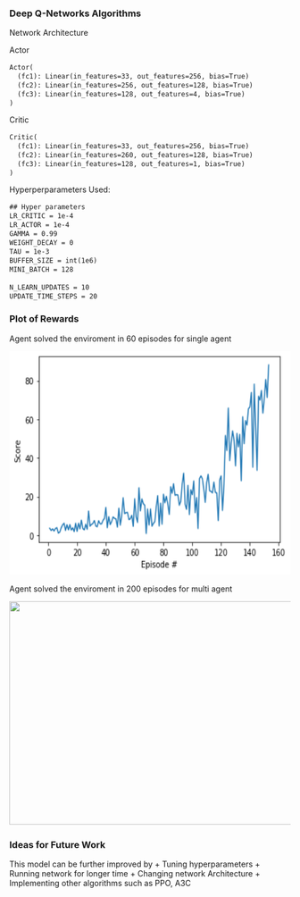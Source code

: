 
### Deep Q-Networks Algorithms

Network Architecture

Actor
```
Actor(
  (fc1): Linear(in_features=33, out_features=256, bias=True)
  (fc2): Linear(in_features=256, out_features=128, bias=True)
  (fc3): Linear(in_features=128, out_features=4, bias=True)
)
```

Critic

```
Critic(
  (fc1): Linear(in_features=33, out_features=256, bias=True)
  (fc2): Linear(in_features=260, out_features=128, bias=True)
  (fc3): Linear(in_features=128, out_features=1, bias=True)
)
```

Hyperperparameters Used:

```
## Hyper parameters
LR_CRITIC = 1e-4 
LR_ACTOR = 1e-4 
GAMMA = 0.99 
WEIGHT_DECAY = 0 
TAU = 1e-3 
BUFFER_SIZE = int(1e6) 
MINI_BATCH = 128 

N_LEARN_UPDATES = 10         
UPDATE_TIME_STEPS = 20 
```

### Plot of Rewards

Agent solved the enviroment in 60 episodes for single agent

<img src="https://github.com/kiran74-ds/RL_with_unity_ML_agents/blob/master/Continous_control/images/continous_control_single_agent.png" width=600, height=400>


Agent solved the enviroment in 200 episodes for multi agent


<img src="https://github.com/kiran74-ds/RL_with_unity_ML_agents/blob/master/DQN/images/continous_control_multi_agent.png" width=600, height=400>

### Ideas for Future Work

This model can be further improved by 
	+ Tuning hyperparameters 
	+ Running network for longer time 
	+ Changing network Architecture
	+ Implementing other algorithms such as PPO, A3C


